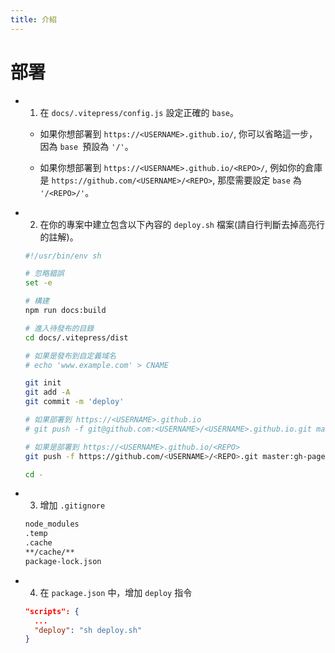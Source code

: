```yaml
---
title: 介紹
---
```


# 部署
  - 1. 在 `docs/.vitepress/config.js` 設定正確的 `base`。
    - 如果你想部署到  `https://<USERNAME>.github.io/`, 你可以省略這一步，因為 `base `預設為 `'/'`。

    - 如果你想部署到 `https://<USERNAME>.github.io/<REPO>/`, 例如你的倉庫是 `https://github.com/<USERNAME>/<REPO>`, 那麼需要設定 `base` 為 `'/<REPO>/'`。

  - 2. 在你的專案中建立包含以下內容的 `deploy.sh` 檔案(請自行判斷去掉高亮行的註解)。
    ```sh
    #!/usr/bin/env sh

    # 忽略錯誤
    set -e

    # 構建
    npm run docs:build

    # 進入待發布的目錄
    cd docs/.vitepress/dist

    # 如果是發布到自定義域名
    # echo 'www.example.com' > CNAME

    git init
    git add -A
    git commit -m 'deploy'

    # 如果部署到 https://<USERNAME>.github.io
    # git push -f git@github.com:<USERNAME>/<USERNAME>.github.io.git master

    # 如果是部署到 https://<USERNAME>.github.io/<REPO>
    git push -f https://github.com/<USERNAME>/<REPO>.git master:gh-pages

    cd -
    ```

  - 3. 增加 `.gitignore`
    ```sh
    node_modules
    .temp
    .cache
    **/cache/**
    package-lock.json
    ```

  - 4. 在 `package.json` 中，增加 `deploy` 指令
    ```json
    "scripts": {
      ...
      "deploy": "sh deploy.sh"
    }
    ```